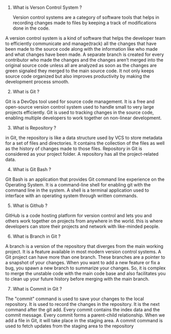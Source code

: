 1) What is Verson Control System ?

	Version control systems are a category of software tools that helps in recording changes made
 to files by keeping a track of modifications done in the code.

A version control system is a kind of software that helps the developer team to efficiently communicate 
and manage(track) all the changes that have been made to the source code along with the information 
like who made and what changes have been made. A separate branch is created for every contributor
 who made the changes and the changes aren’t merged into the original source code unless all are analyzed 
as soon as the changes are green signaled they merged to the main source code. 
It not only keeps source code organized but also improves productivity by making the development process smooth.

2) What is Git ?

Git is a DevOps tool used for source code management. It is a free and open-source version control system used 
to handle small to very large projects efficiently. Git is used to tracking changes in the source code, enabling 
multiple developers to work together on non-linear development.

3) What is Repository ?

in Git, the repository is like a data structure used by VCS to store metadata for a set of files and directories. 
It contains the collection of the files as well as the history of changes made to those files. Repository 
in Git is considered as your project folder. A repository has all the project-related data.

4) What is Git Bash ?

Git Bash is an application that provides Git command line experience on the Operating System. 
It is a command-line shell for enabling git with the command line in the system. 
A shell is a terminal application used to interface with an operating system through written commands.

5) What is Github ?

GitHub is a code hosting platform for version control and lets you and others work together on projects
 from anywhere in the world.  this is where developers can store their projects and network with like-minded people.

6) What is Branch in Git ?

A branch is a version of the repository that diverges from the main working project. It is a feature available in most
 modern version control systems. A Git project can have more than one branch. These branches are a pointer to a snapshot 
of your changes. When you want to add a new feature or fix a bug, you spawn a new branch to summarize your changes.
 So, it is complex to merge the unstable code with the main code base and also facilitates you to clean up your future 
history before merging with the main branch.

7) What is Commit in Git ?


The "commit" command is used to save your changes to the local repository.  It is used to record the changes in the 
repository. It is the next command after the git add. Every commit contains the index data and the commit message. 
Every commit forms a parent-child relationship. When we add a file in Git, it will take place in the staging area. 
A commit command is used to fetch updates from the staging area to the repository



